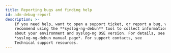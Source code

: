 ```yaml
---
title: Reporting bugs and finding help
id: adm-debug-report
description: >-
    If you need help, want to open a support ticket, or report a bug, we
    recommend using the **syslog-ng-debun** tool to collect information
    about your environment and syslog-ng OSE version. For details, see the
    *syslog-ng-debun manual page*. For support contacts, see
    Technical support resources.
---
```

